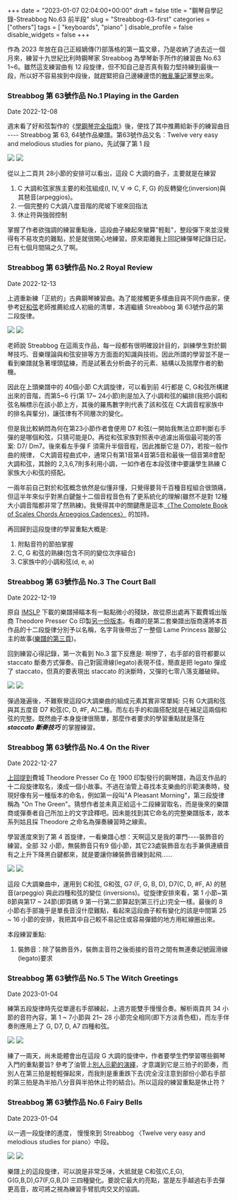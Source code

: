 +++
date = "2023-01-07 02:04:00+00:00"
draft = false
title = "鋼琴自學記錄-Streabbog No.63 前半段"
slug = "Streabbog-63-first"
categories = ["others"]
tags = [
  "keyboards",
  "piano"
  ]
disable_profile = false
disable_widgets = false
+++

作為 2023 年放在自己正經嫡傳(?)部落格的第一篇文章，乃是收納了過去近一個月來，練習十九世紀比利時鋼琴家 Streabbog 為學琴新手所作的練習曲 No.63 1~6。雖然這支練習曲有 12 段旋律，但不知自己是否真有毅力堅持練到最後一段，所以好不容易挨到中段後，就趕緊把自己邊練邊悟的[散亂筆記](https://personaljournal.ca/jxtsai/tag:Streabbog)滙整出來。

### Streabbog 第 63號作品 No.1 Playing in the Garden
Date 2022-12-08

週末看了好和弦製作的《[學鋼琴完全指南](https://wiwi.video/w/ktkUgTrc3dn4GJC2QMUQyN)》後，便找了其中推薦給新手的練習曲目 ---- Streabbog 第 63, 64號作品樂譜。第63號作品又名︰Twelve very easy and melodious studies for piano。先試彈了第 1 段

![](https://i.imgur.com/ghUC4WY.png)
![](https://i.imgur.com/n5vp5S7.jpg)

從以上二頁共 28小節的安排可以看出，這段 C 大調的曲子，主要就是在練習 

1. C 大調和弦家族主要的和弦組成(I, IV, V => C, F, G) 的反轉變化(inversion)與其琶音(arpeggios)。
2. 一個完整的 C大調八度音階的爬坡下坡來回指法
3. 休止符與強弱控制

掌握了作者欲強調的練習重點後，這段曲子練起來蠻算"輕鬆"，整段彈下來並沒覺得有不易攻克的難點，於是就很開心地練習。原來距離我上回記練彈琴記錄日記，已有七個月間隔之久了啊。

### Streabbog 第 63號作品  No.2 Royal Review
Date 2022-12-13

上週重新練「正統的」古典鋼琴練習曲。為了能接觸更多樣曲目與不同作曲家，便參考[好和弦](https://nicechord.com)老師推薦給成人初級的清單，本週繼續 Streabbog 第 63號作品的第二段旋律。

![](https://i.imgur.com/7Mfwr4r.jpg)
![](https://i.imgur.com/uPh3YIS.png)

老師說 Streabbog 在這兩支作品，每一段都有很明確設計目的，訓練學生對於鋼琴技巧、音樂理論與和弦安排等方方面面的知識與技術。因此所謂的學習並不是一看到樂譜就急著埋頭猛練，而是試著去分析曲子的元素、結構以及揣摩作者的動機。

因此在上頭樂譜中的 40個小節 C大調旋律，可以看到前 4行都是 C, G和弦所構建出來的音階，而第5~6 行(第 17~ 24小節)則是加入了小調和弦的編排(我把小調和弦名稱標示在該小節上方，其後的羅馬數字則代表了該和弦在 C大調音程家族中的排名與輩分)，讓弦律有不同層次的變化。

但是我比較納悶為何在第23小節作者會便用 D7 和弦(一開始我無法立即判斷右手彈的是哪個和弦，只猜可能是D。再從和弦家族對照表中過濾出兩個最可能的答案: D7/ Dm7。後來看左手彈 F 須需升半個音程，因此推斷它是 D7)，若按一般作曲的規律， C大調音程曲式中，通常只有第1音第4音第5音和最後一個音第8會配大調和弦，其餘的 2,3,6,7則多利用小調，一如作者在本段弦律中要讓學生熟練 C 家族大小和弦的搭配。

一兩年前自己對於和弦概念依然是似懂非懂，只覺得要背千百種音程組合很頭痛，但這半年來似乎對黑白鍵盤十二個音程音色有了更系統化的理解(雖然不是對 12種大小調音階都非常了然熟練)。我覺得其中的關鍵應是這本[〈The Complete Book of Scales Chords Arpeggios Cadences〉](https://archive.org/details/pdfy-QFjQChOFF0dsYVPr) 的加持。

再回歸到這段旋律的學習重點大概是:

1. 附點音符的節拍掌握
2. C, G  和弦的熟練(包含不同的變位次序組合)
3. C家族中的小調和弦(d, e, a) 

### Streabbog 第 63號作品 No.3  The Court Ball
Date 2022-12-19

原自 [IMSLP](https://imslp.org/wiki/Main_Page) 下載的樂譜掃瞄本有一點點微小的殘缺，故從原出處再下載費城出版商 Theodore Presser Co 印製[另一份版本](https://imslp.org/wiki/Special:ImagefromIndex/578569/gjxuu)。有趣的是第二套樂譜出版商還將本首作品的十二段旋律分別予以名稱，名字背後帶出了一整個 Lame Princess 跛腳公主的故事([樂譜的第三頁](https://i.imgur.com/vuM9FIy.jpg))。

回到練習心得記錄，第一次看到 No.3 當下反應是: 啊慘了，右手部的音符都要以staccato 斷奏方式彈奏。自己對圓滑線(legato)表現不佳，簡直是把 legato 彈成了 staccato，但真的要表現出 staccato 的決斷時，又彈的七零八落支離破碎。

![](https://i.imgur.com/4UcWlWM.jpg)
![](https://i.imgur.com/XqQEOpQ.jpg)

彈過幾遍後，不難察覺這段G大調樂曲的組成元素其實非常單純: 只有 G大調和弦與其五度音 D7 和弦(C, D, #F, A)二種。而左右手的和諧搭配就是在補足這兩個和弦的完整。既然曲子本身旋律很簡單，那麼作者要求的學習重點就是落在 ***staccato 斷奏技巧*** 的掌握練習。

### Streabbog 第 63號作品 No.4  On the River
Date 2022-12-27

[上回提到](https://personaljournal.ca/jxtsai/streabbog-di-63hao-zuo-pin-no-3-the-court-ball)費城 Theodore Presser Co 在 1900 印製發行的鋼琴譜，為這支作品的十二段旋律取名，湊成一個小故事。不過在油管上尋找本支樂曲的示範演奏時，發現好像有另一種版本的命名，例如第一段叫"A Pleasant Morning"，第三段旋律稱為 "On The Green"。猜想作者並未真正給這十二段練習取名，而是後來的樂譜商或彈奏者自己所加上的文字詮釋吧。因未能找到其它命名的完整樂譜版本，故本系列姑且採  Theodore 之命名為彈奏練習時之線索。

學習進度來到了第 4 首旋律，一看樂譜心想：天啊這又是我的罩門----裝飾音的練習。全部 32 小節，無裝飾音只有9 個小節，其它23處裝飾音左右手兼俱連續音有之上升下降黑白鍵都來，就是要讓你練裝飾音練到起飛......

![](https://i.imgur.com/1cUUyDP.jpg)
![](https://i.imgur.com/7ujSttM.jpg)

這段  C大調樂曲中，運用到 C和弦, G和弦, G7 (F, G, B, D), D7(C, D, #F, A)  的琶音(arpeggio) 與此四種和弦的變位 (inversions)。從旋律安排來看，第 1 小節~第 8節與第17 ~ 24節(即頁碼 9 第一行第二節算起到第三行止)完全一樣。最後的 8 小節右手部幾乎是單長音沒什麼難點，看起來這段曲子較有變化的該是中間第 25 ~ 16 小節的安排，我把其中自己較不易記住或容易彈錯的地方用紅線圈出來。

本段練習重點:
1. 裝飾音：除了裝飾音外，裝飾主音符之後銜接的音符之間有無連奏記號圓滑線(legato)要求

### Streabbog 第 63號作品 No.5  The Witch Greetings
Date 2023-01-04

練第五段旋律時先從單邊右手部練起，上週方能雙手慢慢合奏。解析兩頁共 34 小節的音符內容，第 1 ~ 7小節與 21~ 28 小節完全相同(即下方淡青色框)，而左手伴奏則應用上了 G, D7, D, A7 四種和弦。

![](https://i.imgur.com/reUl6cN.jpg)
![](https://i.imgur.com/ArCffGK.jpg)

練了一兩天，尚未能體會出在這段 G 大調的旋律中，作者要學生們學習哪些鋼琴入門的重點要旨? 參考了油管上[別人示範的演繹](https://www.youtube.com/watch?v=Whe7mEDCtiI)，才意識到它是三拍子的節奏，而別人在第三拍是輕輕彈起來，而我則是重重跌下去(完全沒注意到部份小節右手部的第三拍是為半拍八分音與半拍休止符的結合)。所以這段的練習重點是休止符 ?

### Streabbog 第 63號作品 No.6  Fairy Bells
Date 2023-01-04

以一週一段旋律的進度，  慢慢來到 Streabbog 〈Twelve very easy and melodious studies for piano〉中段。

![](https://i.imgur.com/6w4DQZw.png)
![](https://i.imgur.com/1MzGcCh.jpg)

樂譜上的這段旋律，可以說是非常乏味，大抵就是 C和弦(C,E,G), G(G,B,D),G7(F,G,B,D) 三四種變化。要說它最大的亮點，當是左手越過右手去彈更高音，故可將之視為練習手臂肌肉交叉的協調。
